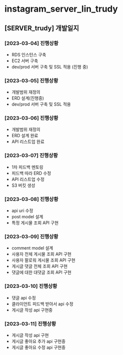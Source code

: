 # instagram_server_lin_trudy

## [SERVER_trudy] 개발일지

### [2023-03-04] 진행상황

- RDS 인스턴스 구축
- EC2 서버 구축
- dev/prod 서버 구축 및 SSL 적용 (진행 중)


### [2023-03-05] 진행상황

- 개발범위 재정의
- ERD 설계(진행중)
- dev/prod 서버 구축 및 SSL 적용 


### [2023-03-06] 진행상황

- 개발범위 재정의
- ERD 설계 완료
- API 리스트업 완료


### [2023-03-07] 진행상황

- 1차 피드백 멘토링
- 피드백 따라 ERD 수정
- API 리스트업 수정
- S3 버킷 생성

### [2023-03-08] 진행상황

- api uri 수정
- post model 설계
- 특정 게시물 조회 API 구현

### [2023-03-09] 진행상황

- comment model 설계
- 사용자 전체 게시물 조회 API 구현
- 사용자 팔로워 게시물 조회 API 구현
- 게시글 댓글 전체 조회 API 구현
- 댓글에 대한 대댓글 조회 API 구현

### [2023-03-10] 진행상황

- 댓글 api 수정
- 클라이언트 피드백 받아서 api 수정
- 게시글 작성 api 구현중

### [2023-03-11] 진행상황

- 게시글 작성 api 구현
- 게시글 좋아요 추가 api 구현중
- 게시글 좋아요 수정 api 구현중

